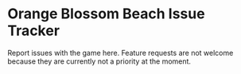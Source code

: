 # Orange Blossom Beach Issue Tracker
Report issues with the game here. Feature requests are not welcome because they are currently not a priority at the moment.
